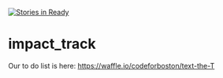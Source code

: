 [![Stories in Ready](https://badge.waffle.io/codeforboston/text-the-t.png?label=ready&title=Ready)](https://waffle.io/codeforboston/text-the-t)
# impact_track

Our to do list is here: https://waffle.io/codeforboston/text-the-T